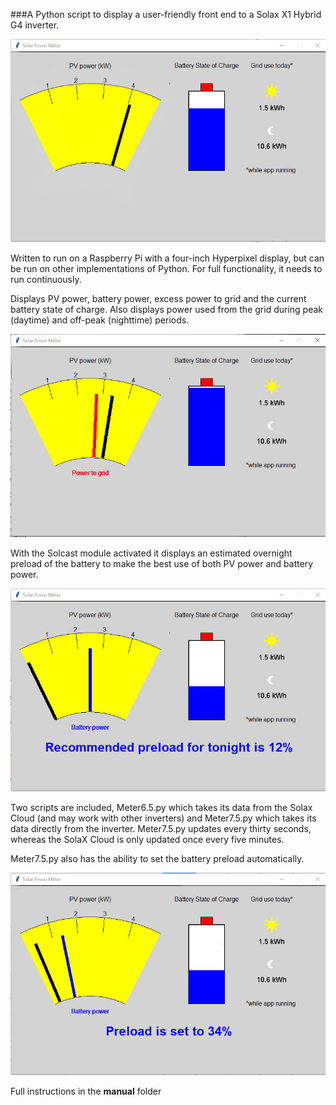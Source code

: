 ###A Python script to display a user-friendly front end to a Solax X1 Hybrid G4 inverter.

![](/Pictures/PVonly.jpg)

Written to run on a Raspberry Pi with a four-inch Hyperpixel display, but can be run on other implementations of Python. For full functionality, it needs to run continuously.

Displays PV power, battery power, excess power to grid and the current battery state of charge.
Also displays power used from the grid during peak (daytime) and off-peak (nighttime) periods.

![](/Pictures/Grid.jpg)

With the Solcast module activated it displays an estimated overnight preload of the battery to make the best use of both PV power and battery power.

![](/Pictures/Preload.jpg)

Two scripts are included, Meter6.5.py which takes its data from the Solax Cloud (and may work with other inverters) and Meter7.5.py which takes its data directly from the inverter.
Meter7.5.py updates every thirty seconds, whereas the SolaX Cloud is only updated once every five minutes.

Meter7.5.py also has the ability to set the battery preload automatically.

![](/Pictures/Set_to.jpg) 

Full instructions in the **manual** folder
 
